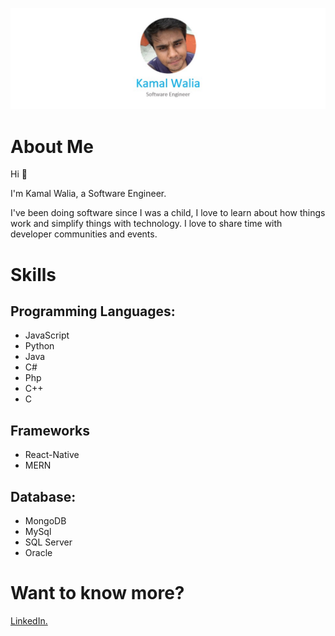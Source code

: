 ![Header](https://raw.githubusercontent.com/Kamal-Walia/About-Me/master/Header.jpg)

# About Me
Hi :wave: 

I'm Kamal Walia, a Software Engineer.

I've been doing software since I was a child, I love to learn about how things work and simplify things with technology. I love to share time with developer communities and events.

# Skills
## Programming Languages:
* JavaScript
* Python
* Java
* C#
* Php
* C++
* C

## Frameworks
* React-Native
* MERN

## Database:
* MongoDB
* MySql
* SQL Server
* Oracle

# Want to know more?

[LinkedIn.](https://www.linkedin.com/in/kamal1709/)
